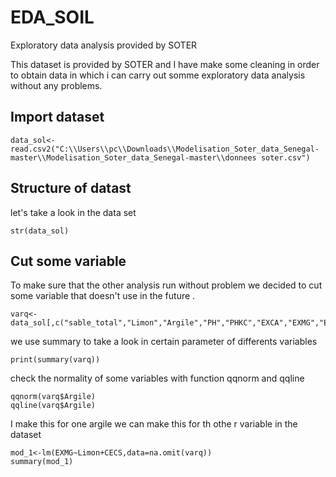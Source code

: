 # EDA_SOIL
Exploratory data analysis provided by SOTER

This dataset is provided by SOTER and I have make some cleaning in order to obtain data in which i can carry out somme exploratory data analysis without any problems.

## Import dataset
```{r,data_sol,cache=TRUE}
data_sol<-read.csv2("C:\\Users\\pc\\Downloads\\Modelisation_Soter_data_Senegal-master\\Modelisation_Soter_data_Senegal-master\\donnees soter.csv")

```
## Structure of datast
let's take a look in the data set
```{r,eval=TRUE}
str(data_sol)
```
## Cut some variable
To make sure that the other analysis run without problem we decided to cut some variable that doesn't use in the future .
```{r}
varq<-data_sol[,c("sable_total","Limon","Argile","PH","PHKC","EXCA","EXMG","EXNA","epais_hor","total_carbone","CECS")]
```
we use summary to take a look in certain parameter of differents variables 
```{r,echo=TRUE}
print(summary(varq))
```
check the normality of some variables with function qqnorm and qqline
```{r}
qqnorm(varq$Argile)
qqline(varq$Argile)
```
I make this for one argile we can make this for th othe r variable in the dataset
```{r}
mod_1<-lm(EXMG~Limon+CECS,data=na.omit(varq))
summary(mod_1)
```



